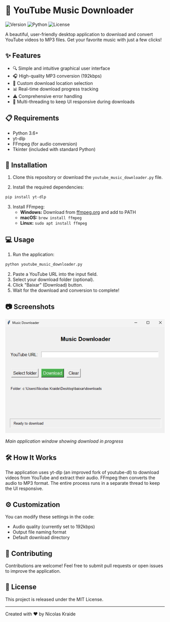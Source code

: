 # 🎵 YouTube Music Downloader

![Version](https://img.shields.io/badge/version-1.0.0-blue.svg)
![Python](https://img.shields.io/badge/Python-3.6+-green.svg)
![License](https://img.shields.io/badge/license-MIT-orange.svg)

A beautiful, user-friendly desktop application to download and convert YouTube videos to MP3 files. Get your favorite music with just a few clicks!

## ✨ Features

- 🔍 Simple and intuitive graphical user interface
- 🎧 High-quality MP3 conversion (192kbps)
- 📁 Custom download location selection
- 📊 Real-time download progress tracking
- ⚠️ Comprehensive error handling
- 🔄 Multi-threading to keep UI responsive during downloads

## 📋 Requirements

- Python 3.6+
- yt-dlp
- FFmpeg (for audio conversion)
- Tkinter (included with standard Python)

## 🚀 Installation

1. Clone this repository or download the `youtube_music_downloader.py` file.

2. Install the required dependencies:

```bash
pip install yt-dlp
```

3. Install FFmpeg:
   - **Windows:** Download from [ffmpeg.org](https://ffmpeg.org/download.html) and add to PATH
   - **macOS:** `brew install ffmpeg`
   - **Linux:** `sudo apt install ffmpeg`

## 💻 Usage

1. Run the application:

```bash
python youtube_music_downloader.py
```

2. Paste a YouTube URL into the input field.
3. Select your download folder (optional).
4. Click "Baixar" (Download) button.
5. Wait for the download and conversion to complete!

## 📷 Screenshots

![Application Screenshot](assets/appWorking.png)

*Main application window showing download in progress*

## 🛠️ How It Works

The application uses yt-dlp (an improved fork of youtube-dl) to download videos from YouTube and extract their audio. FFmpeg then converts the audio to MP3 format. The entire process runs in a separate thread to keep the UI responsive.

## ⚙️ Customization

You can modify these settings in the code:

- Audio quality (currently set to 192kbps)
- Output file naming format
- Default download directory

## 🤝 Contributing

Contributions are welcome! Feel free to submit pull requests or open issues to improve the application.

## 📜 License

This project is released under the MIT License.

---

Created with ❤️ by Nicolas Kraide
